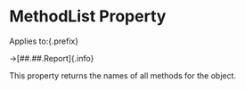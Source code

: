 # MethodList Property

Applies to:{.prefix}

→[##.##.Report]{.info}

This property returns the names of all methods for the object.

